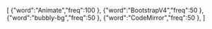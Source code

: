 [
{"word":"Animate","freq":100 },
{"word":"BootstrapV4","freq":50 },
{"word":"bubbly-bg","freq":50 },
{"word":"CodeMirror","freq":50 },
]
